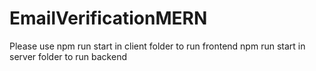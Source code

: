 # EmailVerificationMERN
Please use 
npm run start in client folder to run frontend 
npm run start in server folder to run backend
